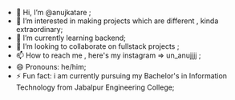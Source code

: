 - 👋 Hi, I’m @anujkatare ;
- 👀 I’m interested in making projects which are different , kinda extraordinary;
- 🌱 I’m currently learning backend;
- 💞️ I’m looking to collaborate on fullstack projects ;
- 📫 How to reach me , here's my instagram => un_anujjjj  ;
- 😄 Pronouns: he/him;
- ⚡ Fun fact: i am currently pursuing my Bachelor's in Information Technology from Jabalpur Engineering College;

<!---
anujkatare/anujkatare is a ✨ special ✨ repository because its `README.md` (this file) appears on your GitHub profile.
You can click the Preview link to take a look at your changes.
--->
